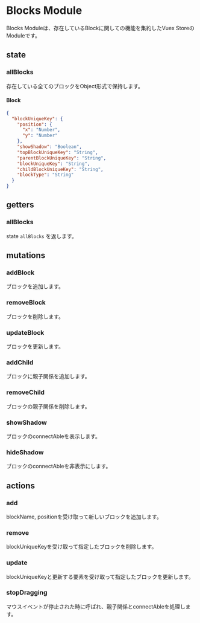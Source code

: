 # Blocks Module
Blocks Moduleは、存在しているBlockに関しての機能を集約したVuex StoreのModuleです。  

## state
### allBlocks
存在している全てのブロックをObject形式で保持します。

#### Block
```json
{
  "blockUniqueKey": {
    "position": {
      "x": "Number",
      "y": "Number"
    },
    "showShadow": "Boolean",
    "topBlockUniqueKey": "String",
    "parentBlockUniqueKey": "String",
    "blockUniqueKey": "String",
    "childBlockUniqueKey": "String",
    "blockType": "String"
  }
}
```

## getters
### allBlocks
state `allBlocks` を返します。

## mutations
### addBlock
ブロックを追加します。

### removeBlock
ブロックを削除します。

### updateBlock
ブロックを更新します。

### addChild
ブロックに親子関係を追加します。

### removeChild
ブロックの親子関係を削除します。

### showShadow
ブロックのconnectAbleを表示します。

### hideShadow
ブロックのconnectAbleを非表示にします。

## actions
### add
blockName, positionを受け取って新しいブロックを追加します。

### remove
blockUniqueKeyを受け取って指定したブロックを削除します。

### update
blockUniqueKeyと更新する要素を受け取って指定したブロックを更新します。

### stopDragging
マウスイベントが停止された時に呼ばれ、親子関係とconnectAbleを処理します。
